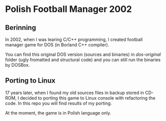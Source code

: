 # Polish Football Manager 2002

## Berinning

In 2002, when I was learing C/C++ programming, I created football manager game for DOS (in Borland C++ compiler).

You can find this original DOS version (sources and binaries) in *dos-original* folder (ugly fromatted and structural code) and you can still run the binaries by DOSBox.

## Porting to Linux

17 years later, when I found my old sources files in backup stored in CD-ROM, I decided to porting this game to Linux console with refactoring the code. In this repo you will find results of my porting.

At the moment, the game is in Polish language only.

